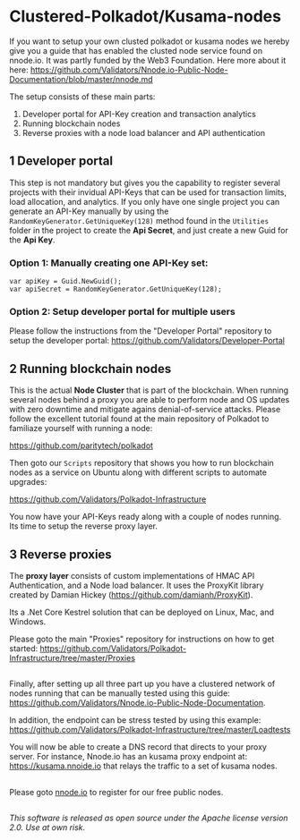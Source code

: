 # Clustered-Polkadot/Kusama-nodes

If you want to setup your own clusted polkadot or kusama nodes we hereby give you a guide that has enabled the clusted node service found on nnode.io. It was partly funded by the Web3 Foundation. Here more about it here: https://github.com/Validators/Nnode.io-Public-Node-Documentation/blob/master/nnode.md

The setup consists of these main parts:

1. Developer portal for API-Key creation and transaction analytics
2. Running blockchain nodes
3. Reverse proxies with a node load balancer and API authentication

## 1 Developer portal
This step is not mandatory but gives you the capability to register several projects with their invidual API-Keys that can be used for transaction limits, load allocation, and analytics. If you only have one single project you can generate an API-Key manually by using the `RandomKeyGenerator.GetUniqueKey(128)` method found in the `Utilities` folder in the project to create the **Api Secret**, and just create a new Guid for the **Api Key**.

### Option 1: Manually creating one API-Key set:
```
var apiKey = Guid.NewGuid();
var apiSecret = RandomKeyGenerator.GetUniqueKey(128);
```

### Option 2: Setup developer portal for multiple users
Please follow the instructions from the "Developer Portal" repository to setup the developer portal: https://github.com/Validators/Developer-Portal

## 2 Running blockchain nodes
This is the actual **Node Cluster** that is part of the blockchain. When running several nodes behind a proxy you are able to perform node and OS updates with zero downtime and mitigate agains denial-of-service attacks. Please follow the excellent tutorial found at the main repository of Polkadot to familiaze yourself with running a node:

https://github.com/paritytech/polkadot

Then goto our `Scripts` repository that shows you how to run blockchain nodes as a service on Ubuntu along with different scripts to automate upgrades:

https://github.com/Validators/Polkadot-Infrastructure

You now have your API-Keys ready along with a couple of nodes running. Its time to setup the reverse proxy layer.

## 3 Reverse proxies
The **proxy layer** consists of custom implementations of HMAC API Authentication, and a Node load balancer. It uses the ProxyKit library created by Damian Hickey (https://github.com/damianh/ProxyKit).

Its a .Net Core Kestrel solution that can be deployed on Linux, Mac, and Windows.

Please goto the main "Proxies" repository for instructions on how to get started: https://github.com/Validators/Polkadot-Infrastructure/tree/master/Proxies

##
Finally, after setting up all three part up you have a clustered network of nodes running that can be manually tested using this guide: https://github.com/Validators/Nnode.io-Public-Node-Documentation.

In addition, the endpoint can be stress tested by using this example: https://github.com/Validators/Polkadot-Infrastructure/tree/master/Loadtests

You will now be able to create a DNS record that directs to your proxy server. For instance, Nnode.io has an kusama proxy endpoint at: https://kusama.nnoide.io that relays the traffic to a set of kusama nodes.

##
Please goto [nnode.io](https://nnode.io) to register for our free public nodes.
##
*This software is released as open source under the Apache license version 2.0. Use at own risk.*


